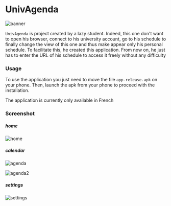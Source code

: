 # UnivAgenda

![banner](https://zupimages.net/up/22/25/6psj.jpg)

`UnivAgenda` is project created by a lazy student. Indeed, this one don't want to open his browser, connect to his university account, go to his schedule to finally change the view of this one and thus make appear only his personal schedule. To facilitate this, he created this application. From now on, he just has to enter the URL of his schedule to access it freely without any difficulty

### Usage

To use the application you just need to move the file `app-release.apk` on your phone. Then, launch the apk from your phone to proceed with the installation.

The application is currently only available in French

### Screenshot

##### home

![home](https://zupimages.net/up/22/25/gift.jpg)

##### calendar

![agenda](https://zupimages.net/up/22/25/a0gs.png)

![agenda2](https://zupimages.net/up/22/25/y4kd.jpg)

##### settings

![settings](https://zupimages.net/up/22/25/z1sk.jpg)







